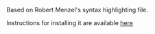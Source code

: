 Based on Robert Menzel's syntax highlighting file.

Instructions for installing it are available [here](http://renderingpipeline.com/2013/12/glsl-syntax-highlighting-for-opengl-4-4/)
